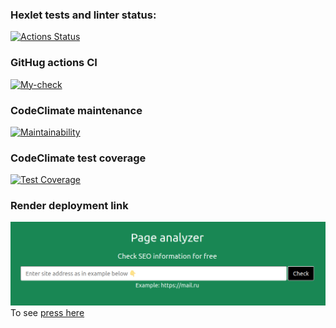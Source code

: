 ### Hexlet tests and linter status:
[![Actions Status](https://github.com/roman-iork/java-project-72/actions/workflows/hexlet-check.yml/badge.svg)](https://github.com/roman-iork/java-project-72/actions)

### GitHug actions CI
[![My-check](https://github.com/roman-iork/java-project-72/actions/workflows/my-check.yml/badge.svg)](https://github.com/roman-iork/java-project-72/actions/workflows/my-check.yml)

### CodeClimate maintenance
[![Maintainability](https://api.codeclimate.com/v1/badges/95191bf51b152eb91bc6/maintainability)](https://codeclimate.com/github/roman-iork/java-project-72/maintainability)

### CodeClimate test coverage
[![Test Coverage](https://api.codeclimate.com/v1/badges/95191bf51b152eb91bc6/test_coverage)](https://codeclimate.com/github/roman-iork/java-project-72/test_coverage)

### Render deployment link
[![Page analyzer site](page-analyzer.png "Page Analyzer")](https://java-project-72-iqhn.onrender.com)
To see [press here](https://java-project-72-iqhn.onrender.com)